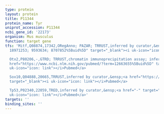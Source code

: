 ```yaml
---
type: protein
layout: protein
title: P11344
protein_name: Tyr
uniprot_accession: P11344
ncbi_gene_id: '22173'
organism: Mus musculus
function: target gene
tfs: 'Mitf,Q08874,17342,ORegAnno; PAZAR; TRRUST,inferred by curator,&ensp;<a href="https://www.ncbi.nlm.nih.gov/pubmed/?term=10587587;
  18971253; 9593634; 8707852%5Buid%5D" target="_blank"><i uk-icon="icon: link"></i>Pubmed</a>

  Otx2,P80206,-,GTRD; TRRUST,chromatin immunoprecipitation assay; inferred by curator,&ensp;<a
  href="https://www.ncbi.nlm.nih.gov/pubmed/?term=12663655%5Buid%5D" target="_blank"><i
  uk-icon="icon: link"></i>Pubmed</a>

  Sox10,Q04888,20665,TRRUST,inferred by curator,&ensp;<a href="https://www.ncbi.nlm.nih.gov/pubmed/?term=17516925%5Buid%5D"
  target="_blank"><i uk-icon="icon: link"></i>Pubmed</a>

  Tp53,P02340,22059,TRED,inferred by curator,&ensp;<a href="-" target="_blank"><i
  uk-icon="icon: link"></i>Pubmed</a>'
targets: ''
binding_sites: ''
---
```


